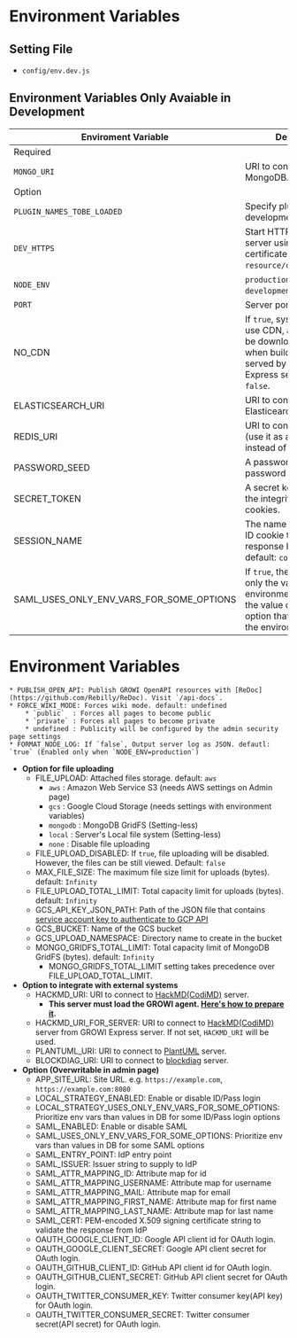 # Environment Variables

## Setting File

* `config/env.dev.js`

## Environment Variables Only Avaiable in Development

|Enviroment Variable|Description|
|---|---|
| Required ||
|`MONGO_URI`| URI to connect to MongoDB. |
| Option ||
|`PLUGIN_NAMES_TOBE_LOADED`|Specify plugins to load for development. See [Plugins](/en/dev/plugin/architecture.md).|
|`DEV_HTTPS`|Start HTTPS express server using self-signed certificate in `resource/certs/localhost`.|
|`NODE_ENV`| `production` OR `development`.|
|`PORT`|Server port. default: `3000`.|
|NO_CDN| If `true`, system doesn't use CDN, all resources will be downloaded from CDN when build client, and served by the GROWI Express server. default: `false`.|
|ELASTICSEARCH_URI| URI to connect to Elasticearch.|
|REDIS_URI| URI to connect to Redis (use it as a session store instead of MongoDB).|
|PASSWORD_SEED| A password seed used by password hash generator.|
|SECRET_TOKEN| A secret key for verifying the integrity of signed cookies.|
|SESSION_NAME| The name of the session ID cookie to set in the response by Express. default: `connect.sid`|
| SAML_USES_ONLY_ENV_VARS_FOR_SOME_OPTIONS| If `true`, the system uses only the value of the environment variable as the value of the SAML option that can be set via the environment variable.|

Environment Variables
======================

    * PUBLISH_OPEN_API: Publish GROWI OpenAPI resources with [ReDoc](https://github.com/Rebilly/ReDoc). Visit `/api-docs`.
    * FORCE_WIKI_MODE: Forces wiki mode. default: undefined
        * `public`  : Forces all pages to become public
        * `private` : Forces all pages to become private
        * undefined : Publicity will be configured by the admin security page settings
    * FORMAT_NODE_LOG: If `false`, Output server log as JSON. defautl: `true` (Enabled only when `NODE_ENV=production`)
* **Option for file uploading**
    * FILE_UPLOAD: Attached files storage. default: `aws`
        * `aws` : Amazon Web Service S3 (needs AWS settings on Admin page)
        * `gcs` : Google Cloud Storage (needs settings with environment variables)
        * `mongodb` : MongoDB GridFS (Setting-less)
        * `local` : Server's Local file system (Setting-less)
        * `none` : Disable file uploading
    * FILE_UPLOAD_DISABLED: If `true`, file uploading will be disabled. However, the files can be still viewed. Default: `false`
    * MAX_FILE_SIZE: The maximum file size limit for uploads (bytes). default: `Infinity`
    * FILE_UPLOAD_TOTAL_LIMIT: Total capacity limit for uploads (bytes). default: `Infinity`
    * GCS_API_KEY_JSON_PATH: Path of the JSON file that contains [service account key to authenticate to GCP API](https://cloud.google.com/iam/docs/creating-managing-service-account-keys)
    * GCS_BUCKET: Name of the GCS bucket
    * GCS_UPLOAD_NAMESPACE: Directory name to create in the bucket
    * MONGO_GRIDFS_TOTAL_LIMIT: Total capacity limit of MongoDB GridFS (bytes). default: `Infinity`
        * MONGO_GRIDFS_TOTAL_LIMIT setting takes precedence over FILE_UPLOAD_TOTAL_LIMIT.
* **Option to integrate with external systems**
    * HACKMD_URI: URI to connect to [HackMD(CodiMD)](https://hackmd.io/) server.
        * **This server must load the GROWI agent. [Here's how to prepare it](https://docs.growi.org/guide/admin-cookbook/integrate-with-hackmd.html).**
    * HACKMD_URI_FOR_SERVER: URI to connect to [HackMD(CodiMD)](https://hackmd.io/) server from GROWI Express server. If not set, `HACKMD_URI` will be used.
    * PLANTUML_URI: URI to connect to [PlantUML](http://plantuml.com/) server.
    * BLOCKDIAG_URI: URI to connect to [blockdiag](http://http://blockdiag.com/) server.
* **Option (Overwritable in admin page)**
    * APP_SITE_URL: Site URL. e.g. `https://example.com`, `https://example.com:8080`
    * LOCAL_STRATEGY_ENABLED: Enable or disable ID/Pass login
    * LOCAL_STRATEGY_USES_ONLY_ENV_VARS_FOR_SOME_OPTIONS: Prioritize env vars than values in DB for some ID/Pass login options
    * SAML_ENABLED: Enable or disable SAML
    * SAML_USES_ONLY_ENV_VARS_FOR_SOME_OPTIONS: Prioritize env vars than values in DB for some SAML options
    * SAML_ENTRY_POINT: IdP entry point
    * SAML_ISSUER: Issuer string to supply to IdP
    * SAML_ATTR_MAPPING_ID: Attribute map for id
    * SAML_ATTR_MAPPING_USERNAME: Attribute map for username
    * SAML_ATTR_MAPPING_MAIL: Attribute map for email
    * SAML_ATTR_MAPPING_FIRST_NAME: Attribute map for first name
    * SAML_ATTR_MAPPING_LAST_NAME:  Attribute map for last name
    * SAML_CERT: PEM-encoded X.509 signing certificate string to validate the response from IdP
    * OAUTH_GOOGLE_CLIENT_ID: Google API client id for OAuth login.
    * OAUTH_GOOGLE_CLIENT_SECRET: Google API client secret for OAuth login.
    * OAUTH_GITHUB_CLIENT_ID: GitHub API client id for OAuth login.
    * OAUTH_GITHUB_CLIENT_SECRET: GitHub API client secret for OAuth login.
    * OAUTH_TWITTER_CONSUMER_KEY: Twitter consumer key(API key) for OAuth login.
    * OAUTH_TWITTER_CONSUMER_SECRET: Twitter consumer secret(API secret) for OAuth login.


